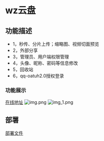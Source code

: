# wz云盘
## 功能描述
- 1，秒传、分片上传；缩略图、视频切面预览
- 2，外部分享
- 3，管理员、用户端权限管理
- 4，头像、昵称、密码等信息修改
- 5，回收站
- 6，qq-oatuh2.0授权登录


### 功能展示

[在线地址](http://154.64.245.158) 
![img.png](https://github.com/wenzhuo4657/CloudDisks/tree/master/docs/img/img.png)
![img_1.png](https://github.com/wenzhuo4657/CloudDisks/tree/master/docs/img/img_1.png)


## 部署
[部署文件](https://github.com/wenzhuo4657/CloudDisks/tree/master/docs/deploy.md)




